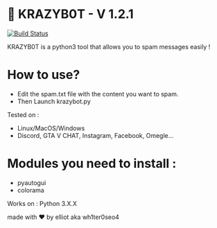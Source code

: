 # 👾 KRAZYB0T - V 1.2.1


[![Build Status](https://travis-ci.org/joemccann/dillinger.svg?branch=master)](https://github.com/wh1ter0seo4)

KRAZYB0T is a python3 tool that allows you to spam messages easily !

# How to use?

  - Edit the spam.txt file with the content you want to spam.
  - Then Launch krazybot.py


Tested on :
  - Linux/MacOS/Windows
  - Discord, GTA V CHAT, Instagram, Facebook, Omegle...
  
# Modules you need to install :
  - pyautogui
  - colorama
  
Works on :
Python 3.X.X


made with ❤️ by elliot aka wh1ter0seo4
